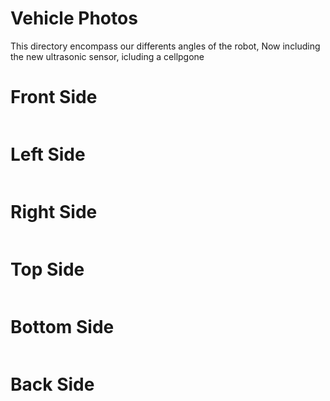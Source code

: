 Vehicle Photos
==

This directory encompass our differents angles of the robot, Now including the new ultrasonic sensor, icluding a cellpgone

Front Side
==

![]()

Left Side
==

![]()

Right Side
==

![]()

Top Side
==

![]()

Bottom Side
==

![]()

Back Side
==

![]()
